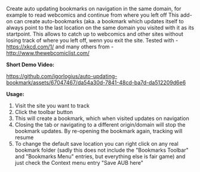 Create auto updating bookmarks on navigation in the same domain, for example to
read webcomics and continue from where you left off This add-on can create
auto-bookmarks (aka. a bookmark which updates itself to always point to the last
location on the same domain you visited with it as its startpoint. This allows
to catch up to webcomics and other sites without losing track of where you left
off, wenn you exit the site. Tested with - https://xkcd.com/1/ and many others
from - http://www.thewebcomiclist.com/

<b>Short Demo Video:</b>

https://github.com/igorlogius/auto-updating-bookmark/assets/67047467/da54a30d-7841-48cd-ba7d-da512209d6e6

<b>Usage:</b>
<ol>
  <li>Visit the site you want to track</li>
  <li>Click the toolbar button</li>
  <li>
    This will create a bookmark, which when visited updates on navigation
  </li>
  <li>
    Closing the tab or navigating to a different origin/domain will stop the
    bookmark updates. By re-opening the bookmark again, tracking will resume
  </li>
  <li>
    To change the default save location you can right click on any real bookmark
    folder (sadly this does not include the "Bookmarks Toolbar" and "Bookmarks
    Menu" entries, but everything else is fair game) and just check the Context
    menu entry "Save AUB here"
  </li>
</ol>
